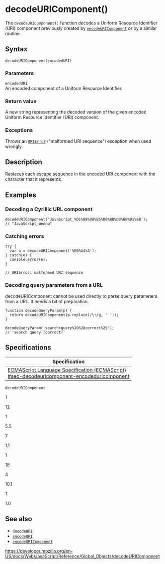 # decodeURIComponent()

The `decodeURIComponent()` function decodes a Uniform Resource Identifier (URI) component previously created by [`encodeURIComponent`](encodeuricomponent) or by a similar routine.

## Syntax

    decodeURIComponent(encodedURI)

### Parameters

`encodedURI`  
An encoded component of a Uniform Resource Identifier.

### Return value

A new string representing the decoded version of the given encoded Uniform Resource Identifier (URI) component.

### Exceptions

Throws an [`URIError`](urierror) ("malformed URI sequence") exception when used wrongly.

## Description

Replaces each escape sequence in the encoded URI component with the character that it represents.

## Examples

### Decoding a Cyrillic URL component

    decodeURIComponent('JavaScript_%D1%88%D0%B5%D0%BB%D0%BB%D1%8B');
    // "JavaScript_шеллы"

### Catching errors

    try {
      var a = decodeURIComponent('%E0%A4%A');
    } catch(e) {
      console.error(e);
    }

    // URIError: malformed URI sequence

### Decoding query parameters from a URL

decodeURIComponent cannot be used directly to parse query parameters from a URL. It needs a bit of preparation.

    function decodeQueryParam(p) {
      return decodeURIComponent(p.replace(/\+/g, ' '));
    }

    decodeQueryParam('search+query%20%28correct%29');
    // 'search query (correct)'

## Specifications

<table><thead><tr class="header"><th>Specification</th></tr></thead><tbody><tr class="odd"><td><a href="https://tc39.es/ecma262/#sec-decodeuricomponent-encodeduricomponent">ECMAScript Language Specification (ECMAScript)<br />
<span class="small">#sec-decodeuricomponent-encodeduricomponent</span></a></td></tr></tbody></table>

`decodeURIComponent`

1

12

1

5.5

7

1.1

1

18

4

10.1

1

1.0

## See also

-   [`decodeURI`](decodeuri)
-   [`encodeURI`](encodeuri)
-   [`encodeURIComponent`](encodeuricomponent)

<a href="https://developer.mozilla.org/en-US/docs/Web/JavaScript/Reference/Global_Objects/decodeURIComponent" class="_attribution-link">https://developer.mozilla.org/en-US/docs/Web/JavaScript/Reference/Global_Objects/decodeURIComponent</a>
